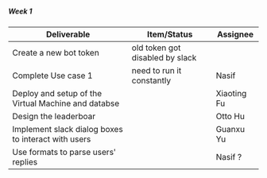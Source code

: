 ##### Week 1

| Deliverable   | Item/Status   |  Assignee
| ------------- | ------------  |  ------------
| Create a new bot token | old token got disabled by slack | 
| Complete Use case 1 | need to run it constantly | Nasif
| Deploy and setup of the Virtual Machine and databse| | Xiaoting Fu
| Design the leaderboar | | Otto Hu
| Implement slack dialog boxes to interact with users| | Guanxu Yu
| Use formats to parse users' replies| | Nasif ?
